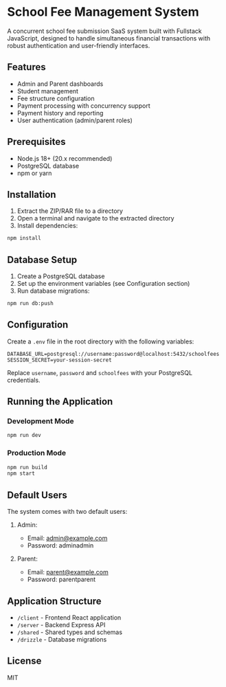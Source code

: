 # School Fee Management System

A concurrent school fee submission SaaS system built with Fullstack JavaScript, designed to handle simultaneous financial transactions with robust authentication and user-friendly interfaces.

## Features

- Admin and Parent dashboards
- Student management
- Fee structure configuration
- Payment processing with concurrency support
- Payment history and reporting
- User authentication (admin/parent roles)

## Prerequisites

- Node.js 18+ (20.x recommended)
- PostgreSQL database
- npm or yarn

## Installation

1. Extract the ZIP/RAR file to a directory
2. Open a terminal and navigate to the extracted directory
3. Install dependencies:

```bash
npm install
```

## Database Setup

1. Create a PostgreSQL database
2. Set up the environment variables (see Configuration section)
3. Run database migrations:

```bash
npm run db:push
```

## Configuration

Create a `.env` file in the root directory with the following variables:

```
DATABASE_URL=postgresql://username:password@localhost:5432/schoolfees
SESSION_SECRET=your-session-secret
```

Replace `username`, `password` and `schoolfees` with your PostgreSQL credentials.

## Running the Application

### Development Mode

```bash
npm run dev
```

### Production Mode

```bash
npm run build
npm start
```

## Default Users

The system comes with two default users:

1. Admin:
   - Email: admin@example.com
   - Password: adminadmin

2. Parent:
   - Email: parent@example.com
   - Password: parentparent

## Application Structure

- `/client` - Frontend React application
- `/server` - Backend Express API
- `/shared` - Shared types and schemas
- `/drizzle` - Database migrations

## License

MIT